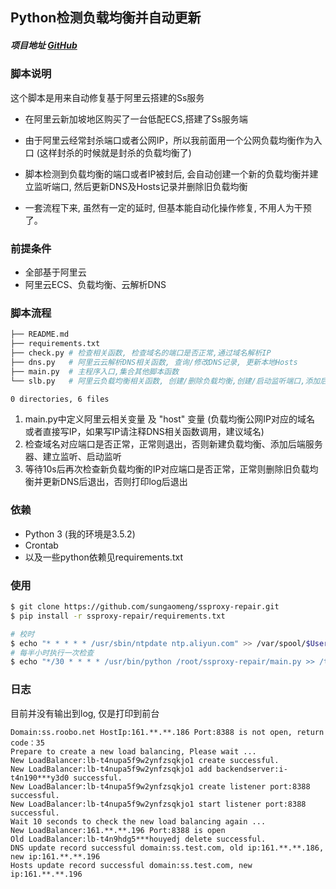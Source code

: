 ## Python检测负载均衡并自动更新
##### 项目地址 [GitHub](https://github.com/sungaomeng/ssproxy-repair)


### 脚本说明

这个脚本是用来自动修复基于阿里云搭建的Ss服务


- 在阿里云新加坡地区购买了一台低配ECS,搭建了Ss服务端

- 由于阿里云经常封杀端口或者公网IP，所以我前面用一个公网负载均衡作为入口 (这样封杀的时候就是封杀的负载均衡了)

- 脚本检测到负载均衡的端口或者IP被封后, 会自动创建一个新的负载均衡并建立监听端口, 然后更新DNS及Hosts记录并删除旧负载均衡

- 一套流程下来, 虽然有一定的延时, 但基本能自动化操作修复, 不用人为干预了。
### 前提条件
- 全部基于阿里云
- 阿里云ECS、负载均衡、云解析DNS
### 脚本流程
``` bash
├── README.md
├── requirements.txt
├── check.py # 检查相关函数, 检查域名的端口是否正常,通过域名解析IP
├── dns.py   # 阿里云云解析DNS相关函数, 查询/修改DNS记录, 更新本地Hosts
├── main.py  # 主程序入口,集合其他脚本函数
└── slb.py   # 阿里云负载均衡相关函数, 创建/删除负载均衡,创建/启动监听端口,添加后端服务器

0 directories, 6 files
```

1. main.py中定义阿里云相关变量 及 "host" 变量 (负载均衡公网IP对应的域名 或者直接写IP，如果写IP请注释DNS相关函数调用，建议域名)
2. 检查域名对应端口是否正常，正常则退出，否则新建负载均衡、添加后端服务器、建立监听、启动监听
3. 等待10s后再次检查新负载均衡的IP对应端口是否正常，正常则删除旧负载均衡并更新DNS后退出，否则打印log后退出

### 依赖

- Python 3 (我的环境是3.5.2)
- Crontab
- 以及一些python依赖见requirements.txt

### 使用

``` bash
$ git clone https://github.com/sungaomeng/ssproxy-repair.git
$ pip install -r ssproxy-repair/requirements.txt

# 校时
$ echo "* * * * * /usr/sbin/ntpdate ntp.aliyun.com" >> /var/spool/$User
# 每半小时执行一次检查
$ echo "*/30 * * * * /usr/bin/python /root/ssproxy-repair/main.py >> /tmp/ssproxy-repair.log 2>&1" >> /var/spool/$User
```

### 日志

目前并没有输出到log, 仅是打印到前台

```
Domain:ss.roobo.net HostIp:161.**.**.186 Port:8388 is not open, return code：35
Prepare to create a new load balancing, Please wait ...
New LoadBalancer:lb-t4nupa5f9w2ynfzsqkjo1 create successful.
New LoadBalancer:lb-t4nupa5f9w2ynfzsqkjo1 add backendserver:i-t4n190***y3d0 successful.
New LoadBalancer:lb-t4nupa5f9w2ynfzsqkjo1 create listener port:8388 successful.
New LoadBalancer:lb-t4nupa5f9w2ynfzsqkjo1 start listener port:8388 successful.
Wait 10 seconds to check the new load balancing again ...
New LoadBalancer:161.**.**.196 Port:8388 is open
Old LoadBalancer:lb-t4n9hdg5***houyedj delete successful.
DNS update record successful domain:ss.test.com, old ip:161.**.**.186, new ip:161.**.**.196
Hosts update record successful domain:ss.test.com, new ip:161.**.**.196
```
